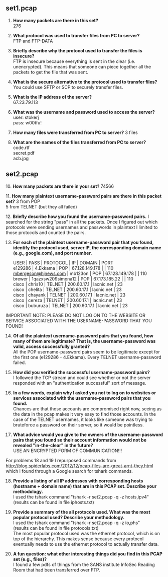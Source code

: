 set1.pcap
---------

1. **How many packets are there in this set?**  
    276

2. **What protocol was used to transfer files from PC to server?**  
    FTP and FTP-DATA

3. **Briefly describe why the protocol used to transfer the files is insecure?**  
    FTP is insecure because everything is sent in the clear (i.e. unencrypted). This means that someone can piece together all the packets to get the file that was sent.

4. **What is the secure alternative to the protocol used to transfer files?**  
    You could use SFTP or SCP to securely transfer files.

5. **What is the IP address of the server?**  
    67.23.79.113

6. **What was the username and password used to access the server?**  
    user: stokerj  
    pass: w00tfu!

7. **How many files were transferred from PC to server?**
    3 files

8. **What are the names of the files transferred from PC to server?**  
    code.rtf  
    secret.pdf  
    acb.jpg

set2.pcap
---------

10\. **How many packets are there in your set?**
    74566

11\. **How many plaintext username-password pairs are there in this packet set?**
    3 from POP  
    5 from TELNET (but they all failed)

12\. **Briefly describe how you found the username-password pairs.**
    I searched for the string "pass" in all the packets. Once I figured out which protocols were sending usernames and passwords in plaintext I limited to those protocols and counted the pairs.

13. **For each of the plaintext username-password pair that you found, identify the protocol used, server IP, the corresponding domain name (e.g., google.com), and port number.**  
    
    USER | PASS | PROTOCOL | IP | DOMAIN | PORT  
    e129286 | 4.Ekkama | POP | 67.128.149.178 | | 110  
    mbergeson@hjnews.com | mb123on | POP | 67.128.149.178 | | 110  
    brewer | 1qazxsw209simona12 | POP | 67.173.185.22 | | 110  
    cisco | chris10 | TELNET | 200.60.17.1 | lacnic.net | 23  
    cisco | chelita | TELNET | 200.60.17.1 | lacnic.net | 23  
    cisco | chayank | TELNET | 200.60.17.1 | lacnic.net | 23   
    cisco | cereza | TELNET | 200.60.17.1 | lacnic.net | 23  
    cisco | buburuza | TELNET | 200.60.17.1 | lacnic.net | 23    
    

IMPORTANT NOTE: PLEASE DO NOT LOG ON TO THE WEBSITE OR SERVICE ASSOCIATED WITH THE USERNAME-PASSWORD THAT YOU FOUND!

14. **Of all the plaintext username-password pairs that you found, how many of them are legitimate? That is, the username-password was valid, access successfully granted?**  
    All the POP username-password pairs seem to be legitimate except for the first one (e129286 - 4.Ekkama). Every TELNET username-password failed.

15. **How did you verified the successful username-password pairs?**  
    I followed the TCP stream and could see whether or not the server responded with an "authentication successful" sort of message.

16. **In a few words, explain why I asked you not to log on to websites or services associated with the username-password pairs that you found.**  
    Chances are that those accounts are compromised right now, seeing as the data in the pcap makes it very easy to find those accounts. In the case of the TELNET usernames, it looks like someone was trying to bruteforce a password on their server, so it would be pointless.

17. **What advice would you give to the owners of the username-password pairs that you found so their account information would not be revealed "in-the-clear" in the future?**  
    USE AN ENCRYPTED FORM OF COMMUNICATION!!!

For problems 18 and 19 I repurposed commands from http://blog.spiderlabs.com/2012/12/pcap-files-are-great-arnt-they.html which I found through a Google search for tshark commands.

18. **Provide a listing of all IP addresses with corresponding hosts (hostname + domain name) that are in this PCAP set. Describe your methodology.**  
    I used the tshark command "tshark -r set2.pcap -q -z hosts,ipv4"  
    (results can be found in file iphosts.txt)
    
19. **Provide a summary of the all protocols used. What was the most popular protocol used? Describe your methodology.**  
    I used the tshark command "tshark -r set2.pcap -q -z io,phs"  
    (results can be found in file protocols.txt)  
    The most popular protocol used was the ethernet protocol, which is on top of the hierarchy. This makes sense because every protocol eventually needs to use the ethernet protocol to actually transfer data.

20. **A fun question: what other interesting things did you find in this PCAP set (e.g., files)?**  
    I found a few pdfs of things from the SANS institute InfoSec Reading Room that had
    been transferred over FTP.
